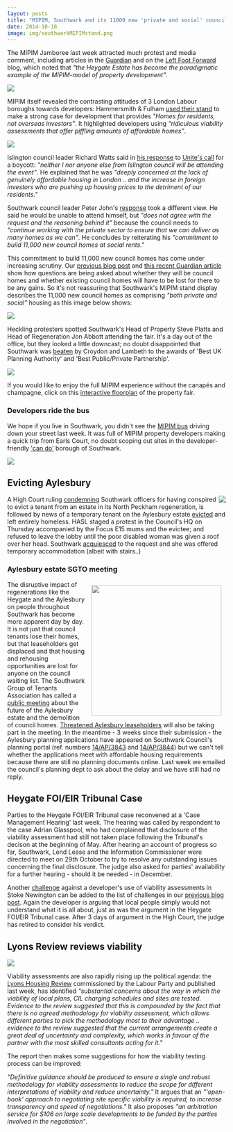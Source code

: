 ```yaml
---
layout: posts
title: "MIPIM, Southwark and its 11000 new 'private and social' council homes"
date: 2014-10-18
image: img/southwarkMIPIMstand.png
---
```

The MIPIM Jamboree last week attracted much protest and media comment, including articles in the [Guardian](http://www.theguardian.com/commentisfree/2014/oct/14/yacht-cannes-selling-homes-local-government-officials-mipim) and on the [Left Foot Forward](http://leftfootforward.org/2014/10/the-mipim-property-fair-everything-wrong-with-regeneration/) blog, which noted that _"the Heygate Estate has become the paradigmatic example of the MIPIM-model of property development"_.

![](http://static.guim.co.uk/sys-images/Guardian/Pix/pictures/2014/10/15/1413393213631/Mipim-property-conference-011.jpg)

MIPIM itself revealed the contrasting attitudes of 3 London Labour boroughs towards developers:
Hammersmith & Fulham [used their stand](http://www.lbhf.gov.uk/Directory/News/Homes_for_residents_not_overseas_investors.asp) to make a strong case for development that provides _"Homes for residents, not overseas investors"_. It highlighted developers using _"ridiculous viability assessments that offer piffling amounts of affordable homes"_.

![](http://www.lbhf.gov.uk/Images/cllr-stephen-cowan-at-nipim_432_tcm21-191385.jpg)


Islington council leader Richard Watts said in [his response](http://crappistmartin.github.io/images/islington.pdf) to [Unite's call](http://www.unitetheunion.org/news/labour-councillors-urged-to-boycott-property-developers-fair-as-londons-housing-crisis-mounts/) for a boycott: _"neither I nor anyone else from Islington council will be attending the event"_. He explained that he was _"deeply concerned at the lack of genuinely affordable housing in London .. and the increase in foreign investors who are pushing up housing prices to the detriment of our residents."_

Southwark council leader Peter John's [response](http://crappistmartin.github.io/images/SouthwarkUniteResponse.pdf) took a different view. He said he would be unable to attend himself, but _"does not agree with the request and the reasoning behind it"_ because the council needs to _"continue working with the private sector to ensure that we can deliver as many homes as we can"_. He concludes by reiterating his _"commitment to build 11,000 new council homes at social rents."_


This commitment to build 11,000 new council homes has come under increasing scrutiny. Our [previous blog post](/2014-10-04-lets-talk-about-peters-promises/) and [this recent Guardian article](http://www.theguardian.com/society/2014/oct/07/southwark-london-regeneration-urban-renewal-social-cleansing-fears) show how questions are being asked about whether they will be council homes and whether existing council homes will have to be lost for there to be any gains. So it's not reassuring that Southwark's MIPIM stand display describes the 11,000 new council homes as comprising _"both private and social"_ housing as this image below shows:  

![](http://crappistmartin.github.io/images/southwarkMIPIMstand.png) 

Heckling protesters spotted Southwark's Head of Property Steve Platts and Head of Regeneration Jon Abbott attending the fair. It's a day out of the office, but they looked a little downcast; no doubt disappointed that Southwark was [beaten](http://blog.mipimworld.com/2014/10/announcing-winners-mipim-uk-estates-gazette-awards/) by Croydon and Lambeth to the awards of 'Best UK Planning Authority' and 'Best Public/Private Partnership'.

![](http://crappistmartin.github.io/images/MipimStevePlattsJonAbbott.JPG)

If you would like to enjoy the full MIPIM experience without the canapés and champagne, click on this [interactive floorplan](http://www.inspiredlabs.com/mipimuk/?project=MIPIM/Mipim-Uk-2014/GroundR/main&bubble=day&yaw=0.09&fov=65&location=loc000&pitch=0) of the property fair. 

### Developers ride the bus
We hope if you live in Southwark, you didn't see the [MIPIM bus](http://t.co/LZwNl9yC2T) driving down your street last week. It was full of MIPIM property developers making a quick trip from Earls Court, no doubt scoping out sites in the developer-friendly ['can do'](/2014-10-11-southwark-gets-its-reward/) borough of Southwark.

![](http://crappistmartin.github.io/images/mipimbus.png)


## Evicting Aylesbury 
<img src="https://c4.staticflickr.com/4/3941/14931046894_7eca1011dd_n.jpg" align="right">A High Court ruling [condemning](http://www.independent.co.uk/news/uk/crime/judge-blasts-southwark-council-for-evicting-sudanese-tenant-and-destroying-his-possessions-9796994.html) Southwark officers for having conspired to evict a tenant from an estate in its North Peckham regeneration, is followed by news of a temporary tenant on the Aylesbury estate [evicted](http://housingactionsouthwarkandlambeth.wordpress.com/2014/09/27/keeping-people-in-their-homes-a-southwark-council-guide-to-homelessness/) and left entirely homeless. HASL staged a protest in the Council's HQ on Thursday accompanied by the Focus E15 mums and the evictee; and refused to leave the lobby until the poor disabled woman was given a roof over her head. Southwark [acquiesced](http://housingactionsouthwarkandlambeth.wordpress.com/2014/10/16/massive-housing-solidarity-southwark-council-ineptitude/) to the request and she was offered temporary accommodation (albeit with stairs..) 


### Aylesbury estate SGTO meeting
<img src="http://crappistmartin.github.io/images/SGTOFlyer.png" align="right" width="300" style="margin:10px">The disruptive impact of regenerations like the Heygate and the Aylesbury on people throughout Southwark has become more apparent day by day. It is not just that council tenants lose their homes, but that leaseholders get displaced and that housing and rehousing opportunities are lost for anyone on the council waiting list. The Southwark Group of Tenants Association has called a [public meeting](http://crappistmartin.github.io/images/SGTO25OctLeaflet4.pdf) about the future of the Aylesbury estate and the demolition of council homes. [Threatened Aylesbury leaseholders](http://halag.wordpress.com/) will also be taking part in the meeting. In the meantime - 3 weeks since their submission - the Aylesbury planning applications have appeared on Southwark Council's planning portal (ref. numbers [14/AP/3843](http://planningonline.southwark.gov.uk/AcolNetCGI.exe?ACTION=UNWRAP&RIPNAME=Root.PgeDocs&TheSystemkey=9557152) and [14/AP/3844](http://planningonline.southwark.gov.uk/AcolNetCGI.exe?ACTION=UNWRAP&RIPNAME=Root.PgeDocs&TheSystemkey=9557153)) but we can't tell whether the applications meet with affordable housing requirements because there are still no planning documents online. Last week we emailed the council's planning dept to ask about the delay and we have still had no reply.  

## Heygate FOI/EIR Tribunal Case
Parties to the Heygate FOI/EIR Tribunal case reconvened at a 'Case Management Hearing' last week. The hearing was called by respondent to the case Adrian Glasspool, who had complained that disclosure of the viability assessment had still not taken place following the Tribunal's decison at the beginning of May. After hearing an account of progress so far, Southwark, Lend Lease and the Information Commissioner were directed to meet on 29th October to try to resolve any outstanding issues concerning the final disclosure. The judge also asked for parties' availability for a further hearing - should it be needed - in December.

Another [challenge](http://discussion.theguardian.com/comment-permalink/42351530) against a developer's use of viability assessments in Stoke Newington can be added to the list of challenges in our [previous blog post](/2014-10-11-southwark-gets-its-reward/). Again the developer is arguing that local people simply would not understand what it is all about, just as was the argument in the Heygate FOI/EIR Tribunal case. After 3 days of argument in the High Court, the judge has retired to consider his verdict. 

## Lyons Review reviews viability
![](http://crappistmartin.github.io/images/lyonsreview.png)

Viability assessments are also rapidly rising up the political agenda: the [Lyons Housing Review](http://www.yourbritain.org.uk/uploads/editor/files/The_Lyons_Housing_Review_2.pdf) commissioned by the Labour Party and published last week, has identified _"substantial concerns about the way in which the viability of local plans, CIL charging schedules and sites are tested. Evidence to the review suggested that this is compounded by the fact that there is no agreed methodology for viability assessment, which allows different parties to pick the methodology most to their advantage .. evidence to the review suggested that the current arrangements create a great deal of uncertainty and complexity, which works in favour of the partner with the most skilled consultants acting for it."_  

The report then makes some suggestions for how the viability testing process can be improved:   

_"Definitive guidance should be produced to ensure a single and robust methodology for viability assessments to reduce the scope for different interpretations of viability and reduce uncertainty."_ It argues that an _"'open-book' approach to negotiating site specific viability is required, to increase transparency and speed of negotiations."_ It also proposes _"an arbitration service for S106 on large scale developments to be funded by the parties involved in the negotiation"_.

   



